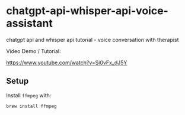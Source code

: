 # chatgpt-api-whisper-api-voice-assistant
chatgpt api and whisper api tutorial - voice conversation with therapist

Video Demo / Tutorial:

https://www.youtube.com/watch?v=Si0vFx_dJ5Y

## Setup

Install `ffmpeg` with:
```
brew install ffmpeg
```
